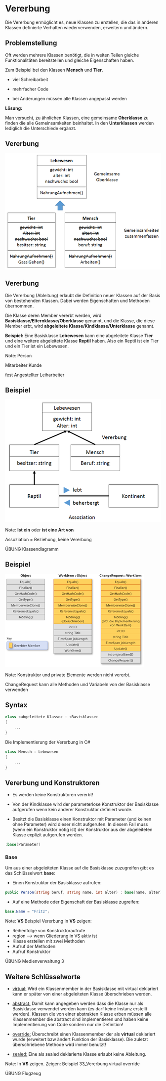 # Vererbung

Die Vererbung ermöglicht es, neue Klassen zu erstellen, die das in anderen Klassen definierte Verhalten wiederverwenden, erweitern und ändern.


<!-- .slide: class="left" -->
## Problemstellung

Oft werden mehrere Klassen benötigt, die in weiten Teilen gleiche Funktionalitäten bereitstellen und gleiche Eigenschaften haben.

Zum Beispiel bei den Klassen **Mensch** und **Tier**.

* viel Schreibarbeit

* mehrfacher Code

* bei Änderungen müssen alle Klassen angepasst werden

**Lösung:**

Man versucht, zu ähnlichen Klassen, eine gemeinsame **Oberklasse** zu finden die alle Gemeinsamkeiten beinhaltet. In den **Unterklassen** werden lediglich die Unterschiede ergänzt.


<!-- .slide: class="left" -->
## Vererbung

![Vererbung](images/Vererbung3.png)


<!-- .slide: class="left" -->
## Vererbung

Die Vererbung (Ableitung) erlaubt die Definition neuer Klassen auf der Basis von bestehenden Klassen. Dabei werden Eigenschaften und Methoden übernommen.

Die Klasse deren Member vererbt werden, wird **Basisklasse/Elternklasse/Oberklasse** genannt, und die Klasse, die diese Member erbt, wird **abgeleitete Klasse/Kindklasse/Unterklasse** genannt.

**Beispiel:** Eine Basisklasse **Lebewesen** kann eine abgeleitete Klasse **Tier** und eine weitere abgeleitete Klasse **Reptil** haben. Also ein Reptil ist ein Tier und ein Tier ist ein Lebewesen.

Note: Person

Mitarbeiter        Kunde

fest Angestellter     Leiharbeiter


<!-- .slide: class="left" -->
## Beispiel

![Vererbung](images/Vererbung2.png)

Note: **Ist ein** oder **ist eine Art von**

Assoziation = Beziehung, keine Vererbung

ÜBUNG Klassendiagramm


<!-- .slide: class="left" -->
## Beispiel

![Vererbung](images/Vererbung.png)

Note: Konstruktor und private Elemente werden nicht vererbt.

ChangeRequest kann alle Methoden und Variabeln von der Basisklasse verwenden


<!-- .slide: class="left" -->
## Syntax

```csharp
class <abgeleitete Klasse> : <Basisklasse>
{
    ...
}
```

Die Implementierung der Vererbung in C\#

```csharp
class Mensch : Lebewesen
{
    ...
}
```


<!-- .slide: class="left" -->
## Vererbung und Konstruktoren

* Es werden keine Konstruktoren vererbt!

* Von der Kindklasse wird der parameterlose Konstruktor der Basisklasse aufgerufen wenn kein anderer Konstruktor definiert wurde.

* Besitzt die Basisklasse einen Konstruktor mit Parameter (und keinen ohne Parameter) wird dieser nicht aufgerufen. In diesem Fall muss (wenn ein Konstruktor nötig ist) der Konstruktor aus der abgeleiteten Klasse explizit aufgerufen werden.

```csharp
:base(Parameter)
```


<!-- .slide: class="left" -->
### Base

Um aus einer abgeleiteten Klasse auf die Basisklasse zuzugreifen gibt es das Schlüsselwort **base**:

* Einen Konstruktor der Basisklasse aufrufen:

```csharp
public Person(string beruf, string name, int alter) : base(name, alter)
```

* Auf eine Methode oder Eigenschaft der Basisklasse zugreifen:

```csharp
base.Name = "Fritz";
```

Note: **VS** Beispiel Vererbung
In **VS** zeigen:

* Reihenfolge von Konstruktoraufrufe
* region --> wenn Gliederung in VS aktiv ist
* Klasse erstellen mit zwei Methoden
* Aufruf der Methoden
* Aufruf Konstruktor

ÜBUNG Medienverwaltung 3


<!-- .slide: class="left" -->
## Weitere Schlüsselworte

* [virtual:](https://docs.microsoft.com/de-de/dotnet/csharp/language-reference/keywords/virtual) Wird ein Klassenmember in der Basisklasse mit virtual deklariert kann er später von einer abgeleiteten Klasse überschrieben werden.

* [abstract:](https://docs.microsoft.com/de-de/dotnet/csharp/language-reference/keywords/abstract) Damit kann angegeben werden dass die Klasse nur als Basisklasse verwendet werden kann (es darf keine Instanz erstellt werden). Klassen die von einer abstrakten Klasse erben müssen alle Klassenmember die abstract sind implementieren und haben keine Implementierung von Code sondern nur die Definition!

* [override:](https://docs.microsoft.com/de-de/dotnet/csharp/language-reference/keywords/override) Überschreibt einen Klassenmember der als **virtual** deklariert wurde (erweitert bzw ändert Funktion der Basisklasse). Die zuletzt überschriebene Methode wird immer benutzt!

* [sealed:](https://docs.microsoft.com/de-de/dotnet/csharp/language-reference/keywords/sealed) Eine als sealed deklarierte Klasse erlaubt keine Ableitung.

Note: In **VS** zeigen.
Zeigen: Beispiel 33_Vererbung virtual override

ÜBUNG Flugzeug